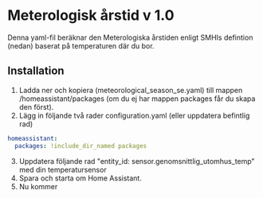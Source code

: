 # Meterologisk årstid v 1.0 
 
Denna yaml-fil beräknar den Meterologiska årstiden enligt SMHIs defintion (nedan) baserat på temperaturen där du bor.
 
## Installation
1. Ladda ner och kopiera  (meteorological_season_se.yaml) till mappen /homeassistant/packages   (om du ej har mappen packages får du skapa den först).
2. Lägg in följande två rader configuration.yaml (eller uppdatera befintlig rad)

```yaml
homeassistant:
  packages: !include_dir_named packages

```

3.  Uppdatera följande rad "entity_id: sensor.genomsnittlig_utomhus_temp"  med din temperatursensor
4.  Spara och starta om Home Assistant.
5.  Nu kommer 
